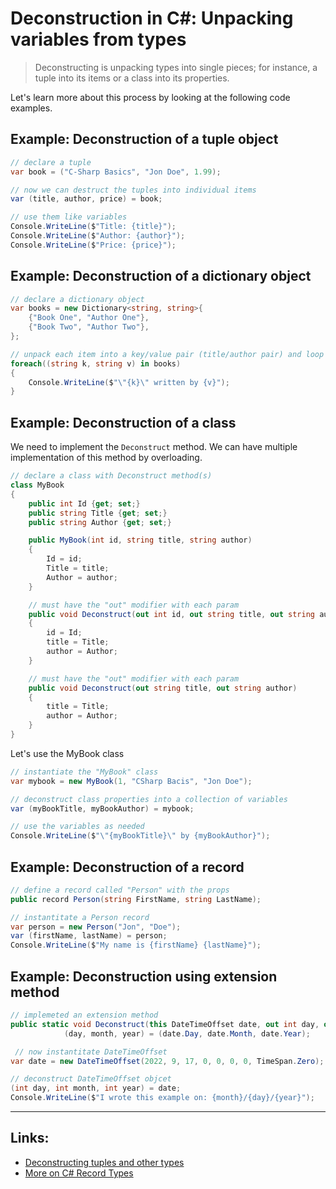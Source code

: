 # Deconstruction in C#: Unpacking variables from types 
>Deconstructing is unpacking types into single pieces; for instance, a tuple into its items or a class into its properties.

Let's learn more about this process by looking at the following code examples.

## Example: Deconstruction of a tuple object 

```csharp
// declare a tuple
var book = ("C-Sharp Basics", "Jon Doe", 1.99);

// now we can destruct the tuples into individual items
var (title, author, price) = book;

// use them like variables
Console.WriteLine($"Title: {title}");
Console.WriteLine($"Author: {author}");
Console.WriteLine($"Price: {price}");

```

## Example: Deconstruction of a dictionary object

```csharp
// declare a dictionary object
var books = new Dictionary<string, string>{
    {"Book One", "Author One"},
    {"Book Two", "Author Two"},
};

// unpack each item into a key/value pair (title/author pair) and loop through
foreach((string k, string v) in books)
{
    Console.WriteLine($"\"{k}\" written by {v}");
}
```
## Example: Deconstruction of a class
We need to implement the `Deconstruct` method. We can have multiple implementation of this method by overloading.

```csharp
// declare a class with Deconstruct method(s)
class MyBook
{
    public int Id {get; set;}
    public string Title {get; set;}
    public string Author {get; set;}

    public MyBook(int id, string title, string author)
    {
        Id = id;
        Title = title;
        Author = author;
    }

    // must have the "out" modifier with each param
    public void Deconstruct(out int id, out string title, out string author)
    {
        id = Id;
        title = Title;
        author = Author;
    }

    // must have the "out" modifier with each param
    public void Deconstruct(out string title, out string author)
    {
        title = Title;
        author = Author;
    }
}

```
Let's use the MyBook class

```csharp
// instantiate the "MyBook" class
var mybook = new MyBook(1, "CSharp Bacis", "Jon Doe");

// deconstruct class properties into a collection of variables
var (myBookTitle, myBookAuthor) = mybook;

// use the variables as needed
Console.WriteLine($"\"{myBookTitle}\" by {myBookAuthor}");
```

## Example: Deconstruction of a record

```csharp
// define a record called "Person" with the props
public record Person(string FirstName, string LastName);
```
```csharp
// instantitate a Person record
var person = new Person("Jon", "Doe");
var (firstName, lastName) = person;
Console.WriteLine($"My name is {firstName} {lastName}");
```

## Example: Deconstruction using extension method 

```csharp
// implemeted an extension method
public static void Deconstruct(this DateTimeOffset date, out int day, out int month, out int year) =>
            (day, month, year) = (date.Day, date.Month, date.Year);
```

```csharp
 // now instantitate DateTimeOffset
var date = new DateTimeOffset(2022, 9, 17, 0, 0, 0, 0, TimeSpan.Zero);

// deconstruct DateTimeOffset objcet
(int day, int month, int year) = date; 
Console.WriteLine($"I wrote this example on: {month}/{day}/{year}");
```

---
## Links:
- [Deconstructing tuples and other types](https://learn.microsoft.com/en-us/dotnet/csharp/fundamentals/functional/deconstruct)
- [More on C# Record Types](https://learn.microsoft.com/en-us/dotnet/csharp/whats-new/tutorials/records)